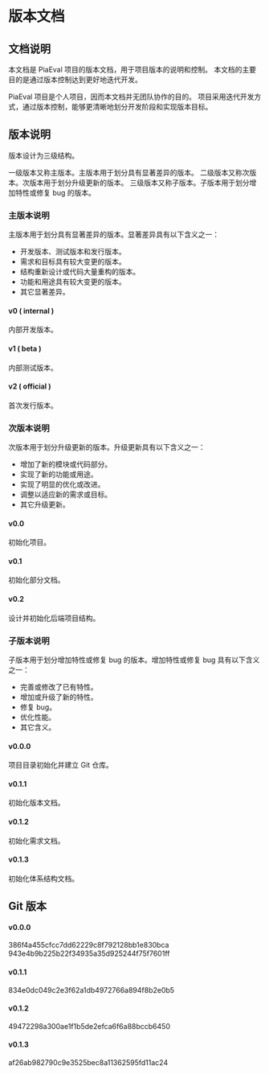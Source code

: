 # 版本文档

## 文档说明

本文档是 PiaEval 项目的版本文档，用于项目版本的说明和控制。
本文档的主要目的是通过版本控制达到更好地迭代开发。

PiaEval 项目是个人项目，因而本文档并无团队协作的目的。
项目采用迭代开发方式，通过版本控制，能够更清晰地划分开发阶段和实现版本目标。

## 版本说明

版本设计为三级结构。

一级版本又称主版本。主版本用于划分具有显著差异的版本。
二级版本又称次版本。次版本用于划分升级更新的版本。
三级版本又称子版本。子版本用于划分增加特性或修复 bug 的版本。

### 主版本说明

主版本用于划分具有显著差异的版本。显著差异具有以下含义之一：

- 开发版本、测试版本和发行版本。
- 需求和目标具有较大变更的版本。
- 结构重新设计或代码大量重构的版本。
- 功能和用途具有较大变更的版本。
- 其它显著差异。

#### v0 ( internal )

内部开发版本。

#### v1 ( beta )

内部测试版本。

#### v2 ( official )

首次发行版本。

### 次版本说明

次版本用于划分升级更新的版本。升级更新具有以下含义之一：

- 增加了新的模块或代码部分。
- 实现了新的功能或用途。
- 实现了明显的优化或改进。
- 调整以适应新的需求或目标。
- 其它升级更新。

#### v0.0

初始化项目。

#### v0.1

初始化部分文档。

#### v0.2

设计并初始化后端项目结构。

### 子版本说明

子版本用于划分增加特性或修复 bug 的版本。增加特性或修复 bug 具有以下含义之一：

- 完善或修改了已有特性。
- 增加或升级了新的特性。
- 修复 bug。
- 优化性能。
- 其它含义。

#### v0.0.0

项目目录初始化并建立 Git 仓库。

#### v0.1.1

初始化版本文档。

#### v0.1.2

初始化需求文档。

#### v0.1.3

初始化体系结构文档。

## Git 版本

#### v0.0.0

386f4a455cfcc7dd62229c8f792128bb1e830bca
943e4b9b225b22f34935a35d925244f75f7601ff

#### v0.1.1

834e0dc049c2e3f62a1db4972766a894f8b2e0b5

#### v0.1.2

49472298a300ae1f1b5de2efca6f6a88bccb6450

#### v0.1.3

af26ab982790c9e3525bec8a11362595fd11ac24